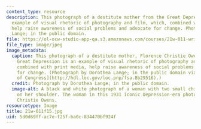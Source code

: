 ```yaml
---
content_type: resource
description: This photograph of a destitute mother from the Great Depression is an
  example of visual rhetoric of photography and film, which, combined with print media,
  help raise awareness of social problems and advocate for change. Photograph by Dorothea
  Lange; in the public domain.
file: https://ol-ocw-studio-app-qa.s3.amazonaws.com/courses/21w-011-writing-and-rhetoric-rhetoric-and-contemporary-issues-fall-2015/5d0d69ffac7ef25fba0c834470bf924f_21w-011f15.jpg
file_type: image/jpeg
image_metadata:
  caption: This photograph of a destitute mother, Florence Christie Owens, from the
    Great Depression is an example of visual rhetoric of photography and film, which,
    combined with print media, help raise awareness of social problems and advocate
    for change. (Photograph by Dorothea Lange; in the public domain via [The Library
    of Congress](http://hdl.loc.gov/loc.pnp/fsa.8b29516).)
  credit: Photograph by Dorothea Lange; in the public domain.
  image-alt: A black and white photograph of a woman with two small children leaning
    on her shoulder. The woman in this 1931 iconic Depression-era photograph is Florence
    Christie Owens.
resourcetype: Image
title: 21w-011f15.jpg
uid: 5d0d69ff-ac7e-f25f-ba0c-834470bf924f
---
```

